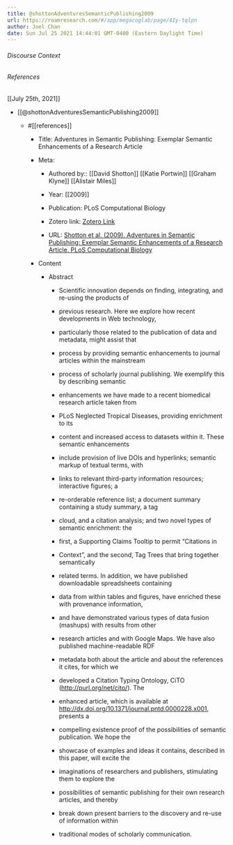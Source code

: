 ```yaml
---
title: @shottonAdventuresSemanticPublishing2009
url: https://roamresearch.com/#/app/megacoglab/page/4Iy-tqlpn
author: Joel Chan
date: Sun Jul 25 2021 14:44:01 GMT-0400 (Eastern Daylight Time)
---
```




###### Discourse Context



###### References

[[July 25th, 2021]]

- [[@shottonAdventuresSemanticPublishing2009]]

    - #[[references]]

        - Title: Adventures in Semantic Publishing: Exemplar Semantic Enhancements of a Research Article

        - Meta:

            - Authored by:: [[David Shotton]] [[Katie Portwin]] [[Graham Klyne]] [[Alistair Miles]]

            - Year: [[2009]]

            - Publication: PLoS Computational Biology

            - Zotero link: [Zotero Link](zotero://select/items/1_TPQAUFGM)

            - URL: [Shotton et al. (2009). Adventures in Semantic Publishing: Exemplar Semantic Enhancements of a Research Article. PLoS Computational Biology](https://www.ncbi.nlm.nih.gov/pmc/articles/PMC2663789/)

        - Content

            - Abstract

                - Scientific innovation depends on finding, integrating, and re-using the products of

                - previous research. Here we explore how recent developments in Web technology,

                - particularly those related to the publication of data and metadata, might assist that

                - process by providing semantic enhancements to journal articles within the mainstream

                - process of scholarly journal publishing. We exemplify this by describing semantic

                - enhancements we have made to a recent biomedical research article taken from

                - PLoS Neglected Tropical Diseases, providing enrichment to its

                - content and increased access to datasets within it. These semantic enhancements

                - include provision of live DOIs and hyperlinks; semantic markup of textual terms, with

                - links to relevant third-party information resources; interactive figures; a

                - re-orderable reference list; a document summary containing a study summary, a tag

                - cloud, and a citation analysis; and two novel types of semantic enrichment: the

                - first, a Supporting Claims Tooltip to permit “Citations in

                - Context”, and the second, Tag Trees that bring together semantically

                - related terms. In addition, we have published downloadable spreadsheets containing

                - data from within tables and figures, have enriched these with provenance information,

                - and have demonstrated various types of data fusion (mashups) with results from other

                - research articles and with Google Maps. We have also published machine-readable RDF

                - metadata both about the article and about the references it cites, for which we

                - developed a Citation Typing Ontology, CiTO (http://purl.org/net/cito/). The

                - enhanced article, which is available at http://dx.doi.org/10.1371/journal.pntd.0000228.x001, presents a

                - compelling existence proof of the possibilities of semantic publication. We hope the

                - showcase of examples and ideas it contains, described in this paper, will excite the

                - imaginations of researchers and publishers, stimulating them to explore the

                - possibilities of semantic publishing for their own research articles, and thereby

                - break down present barriers to the discovery and re-use of information within

                - traditional modes of scholarly communication.
